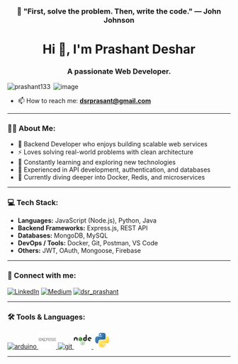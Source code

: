 <h3 align="center">💬 "First, solve the problem. Then, write the code." — John Johnson</h3>

<h1 align="center">Hi 👋, I'm Prashant Deshar</h1>
<h3 align="center">A passionate Web Developer.</h3>
<img align="right" alt="image" width="400" src="https://i.pinimg.com/originals/54/e3/7d/54e37d8074ebcde1d96c77d7b2a7f310.gif">

<p align="left"> <img src="https://komarev.com/ghpvc/?username=prashant133&label=Profile%20views&color=0e75b6&style=flat" alt="prashant133" /> </p>

- 📫 How to reach me: **dsrprasant@gmail.com**

---

<h3 align="left">👨‍💻 About Me:</h3>

- 🔧 Backend Developer who enjoys building scalable web services  
- ⚡ Loves solving real-world problems with clean architecture  
- 🧠 Constantly learning and exploring new technologies  
- 🧰 Experienced in API development, authentication, and databases  
- 🌱 Currently diving deeper into Docker, Redis, and microservices  

---

<h3 align="left">💻 Tech Stack:</h3>

<ul>
  <li><strong>Languages:</strong> JavaScript (Node.js), Python, Java</li>
  <li><strong>Backend Frameworks:</strong> Express.js, REST API</li>
  <li><strong>Databases:</strong> MongoDB, MySQL</li>
  <li><strong>DevOps / Tools:</strong> Docker, Git, Postman, VS Code</li>
  <li><strong>Others:</strong> JWT, OAuth, Mongoose, Firebase</li>
</ul>

---

<h3 align="left">🔗 Connect with me:</h3>
<p align="left">
<a href="https://www.linkedin.com/in/prashant-deshar-14778422a/" target="blank"><img align="center" src="https://cdn.jsdelivr.net/npm/simple-icons@3.13.0/icons/linkedin.svg" alt="LinkedIn" height="30" width="40" /></a>
<a href="https://medium.com/@dsrprasant" target="blank"><img align="center" src="https://cdn.jsdelivr.net/npm/simple-icons@3.13.0/icons/medium.svg" alt="Medium" height="30" width="40" /></a>
<a href="https://instagram.com/dsr_prashant" target="blank"><img align="center" src="https://raw.githubusercontent.com/rahuldkjain/github-profile-readme-generator/master/src/images/icons/Social/instagram.svg" alt="dsr_prashant" height="30" width="40" /></a>
</p>

---

<h3 align="left">🛠️ Tools & Languages:</h3>
<p align="left">
  <a href="https://www.arduino.cc/" target="_blank" rel="noreferrer"> <img src="https://cdn.worldvectorlogo.com/logos/arduino-1.svg" alt="arduino" width="40" height="40"/> </a>
  <a href="https://expressjs.com" target="_blank" rel="noreferrer"> <img src="https://raw.githubusercontent.com/devicons/devicon/master/icons/express/express-original-wordmark.svg" alt="express" width="40" height="40"/> </a>
  <a href="https://git-scm.com/" target="_blank" rel="noreferrer"> <img src="https://www.vectorlogo.zone/logos/git-scm/git-scm-icon.svg" alt="git" width="40" height="40"/> </a>
  <a href="https://nodejs.org" target="_blank" rel="noreferrer"> <img src="https://raw.githubusercontent.com/devicons/devicon/master/icons/nodejs/nodejs-original-wordmark.svg" alt="nodejs" width="40" height="40"/> </a>
  <a href="https://www.python.org" target="_blank" rel="noreferrer"> <img src="https://raw.githubusercontent.com/devicons/devicon/master/icons/python/python-original.svg" alt="python" width="40" height="40"/> </a>
</p>

---


